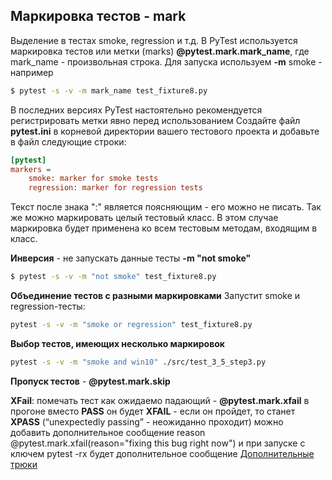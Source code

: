## Маркировка тестов - mark

Выделение в тестах smoke, regression и т.д. 
В PyTest используется маркировка тестов или метки (marks)
**@pytest.mark.mark_name**, где mark_name - произвольная строка.
Для запуска используем **-m** smoke - например
```bash
$ pytest -s -v -m mark_name test_fixture8.py
```

В последних версиях PyTest настоятельно рекомендуется регистрировать метки явно перед использованием
Создайте файл **pytest.ini** в корневой директории вашего тестового проекта и добавьте в файл следующие строки:
```ini
[pytest]
markers =
    smoke: marker for smoke tests
    regression: marker for regression tests
```    
Текст после знака ":" является поясняющим - его можно не писать.
Так же можно маркировать целый тестовый класс. В этом случае маркировка будет применена ко всем тестовым методам, входящим в класс.

**Инверсия** - не запускать данные тесты **-m "not smoke"**
```bash
$ pytest -s -v -m "not smoke" test_fixture8.py
```

**Объединение тестов с разными маркировками** Запустит smoke и regression-тесты:
```bash
pytest -s -v -m "smoke or regression" test_fixture8.py
```

**Выбор тестов, имеющих несколько маркировок**
```bash
pytest -s -v -m "smoke and win10" ./src/test_3_5_step3.py
```
**Пропуск тестов** - **@pytest.mark.skip**

**XFail**: помечать тест как ожидаемо падающий - **@pytest.mark.xfail**
в прогоне вместо **PASS** он будет **XFAIL** - если он пройдет, то станет **XPASS** (“unexpectedly passing” - неожиданно проходит)
можно добавить дополнительное сообщение reason @pytest.mark.xfail(reason="fixing this bug right now")
и при запуске с ключем pytest -rx будет дополнительное сообщение
[Дополнительные трюки](https://docs.pytest.org/en/latest/skipping.html)



